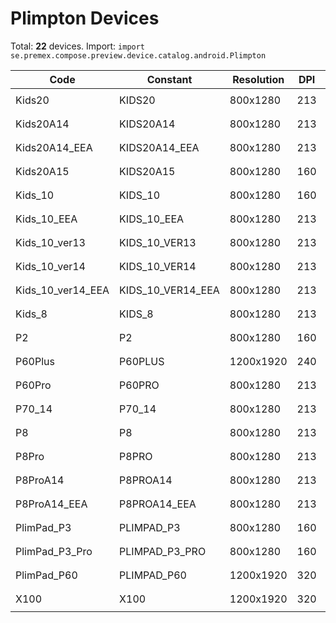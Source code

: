 # Plimpton Devices

Total: **22** devices. Import: `import se.premex.compose.preview.device.catalog.android.Plimpton`

| Code | Constant | Resolution | DPI | Compose Spec | Preview Usage |
|------|----------|------------|-----|-------------|---------------|
| Kids20 | KIDS20 | 800x1280 | 213 | `spec:width=800px,height=1280px,dpi=213` | `@Preview(device = Plimpton.KIDS20)` |
| Kids20A14 | KIDS20A14 | 800x1280 | 213 | `spec:width=800px,height=1280px,dpi=213` | `@Preview(device = Plimpton.KIDS20A14)` |
| Kids20A14_EEA | KIDS20A14_EEA | 800x1280 | 213 | `spec:width=800px,height=1280px,dpi=213` | `@Preview(device = Plimpton.KIDS20A14_EEA)` |
| Kids20A15 | KIDS20A15 | 800x1280 | 160 | `spec:width=800px,height=1280px,dpi=160` | `@Preview(device = Plimpton.KIDS20A15)` |
| Kids_10 | KIDS_10 | 800x1280 | 160 | `spec:width=800px,height=1280px,dpi=160` | `@Preview(device = Plimpton.KIDS_10)` |
| Kids_10_EEA | KIDS_10_EEA | 800x1280 | 213 | `spec:width=800px,height=1280px,dpi=213` | `@Preview(device = Plimpton.KIDS_10_EEA)` |
| Kids_10_ver13 | KIDS_10_VER13 | 800x1280 | 213 | `spec:width=800px,height=1280px,dpi=213` | `@Preview(device = Plimpton.KIDS_10_VER13)` |
| Kids_10_ver14 | KIDS_10_VER14 | 800x1280 | 213 | `spec:width=800px,height=1280px,dpi=213` | `@Preview(device = Plimpton.KIDS_10_VER14)` |
| Kids_10_ver14_EEA | KIDS_10_VER14_EEA | 800x1280 | 213 | `spec:width=800px,height=1280px,dpi=213` | `@Preview(device = Plimpton.KIDS_10_VER14_EEA)` |
| Kids_8 | KIDS_8 | 800x1280 | 213 | `spec:width=800px,height=1280px,dpi=213` | `@Preview(device = Plimpton.KIDS_8)` |
| P2 | P2 | 800x1280 | 160 | `spec:width=800px,height=1280px,dpi=160` | `@Preview(device = Plimpton.P2)` |
| P60Plus | P60PLUS | 1200x1920 | 240 | `spec:width=1200px,height=1920px,dpi=240` | `@Preview(device = Plimpton.P60PLUS)` |
| P60Pro | P60PRO | 800x1280 | 213 | `spec:width=800px,height=1280px,dpi=213` | `@Preview(device = Plimpton.P60PRO)` |
| P70_14 | P70_14 | 800x1280 | 213 | `spec:width=800px,height=1280px,dpi=213` | `@Preview(device = Plimpton.P70_14)` |
| P8 | P8 | 800x1280 | 213 | `spec:width=800px,height=1280px,dpi=213` | `@Preview(device = Plimpton.P8)` |
| P8Pro | P8PRO | 800x1280 | 213 | `spec:width=800px,height=1280px,dpi=213` | `@Preview(device = Plimpton.P8PRO)` |
| P8ProA14 | P8PROA14 | 800x1280 | 213 | `spec:width=800px,height=1280px,dpi=213` | `@Preview(device = Plimpton.P8PROA14)` |
| P8ProA14_EEA | P8PROA14_EEA | 800x1280 | 213 | `spec:width=800px,height=1280px,dpi=213` | `@Preview(device = Plimpton.P8PROA14_EEA)` |
| PlimPad_P3 | PLIMPAD_P3 | 800x1280 | 160 | `spec:width=800px,height=1280px,dpi=160` | `@Preview(device = Plimpton.PLIMPAD_P3)` |
| PlimPad_P3_Pro | PLIMPAD_P3_PRO | 800x1280 | 160 | `spec:width=800px,height=1280px,dpi=160` | `@Preview(device = Plimpton.PLIMPAD_P3_PRO)` |
| PlimPad_P60 | PLIMPAD_P60 | 1200x1920 | 320 | `spec:width=1200px,height=1920px,dpi=320` | `@Preview(device = Plimpton.PLIMPAD_P60)` |
| X100 | X100 | 1200x1920 | 320 | `spec:width=1200px,height=1920px,dpi=320` | `@Preview(device = Plimpton.X100)` |

<!-- Generated automatically. Do not edit manually. -->
